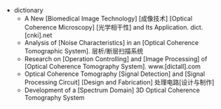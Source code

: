 - dictionary 
    - A New [Biomedical Image Technology] [成像技术] [Optical Coherence Microscopy] [光学相干性] and Its Application. dict.[cnki].net
    - Analysis of [Noise Characteristics] in an [Optical Coherence Tomographic System]. 层析/断层扫描系统
    - Research on [Operation Controlling] and [Image Processing] of [Optical Coherence Tomography System]. www.[dictall].com
    - Optical Coherence Tomography [Signal Detection] and [Signal Processing Circuit] [Design and Fabrication] 处理电路[设计与制作]
    - Development of a [Spectrum Domain] 3D Optical Coherence Tomography System
